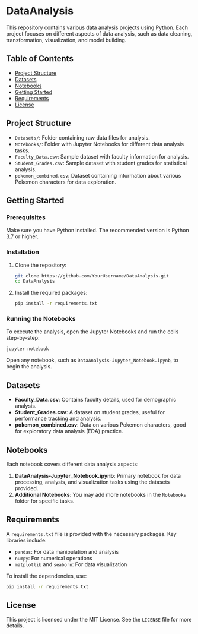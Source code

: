 
# DataAnalysis

This repository contains various data analysis projects using Python. Each project focuses on different aspects of data analysis, such as data cleaning, transformation, visualization, and model building.

## Table of Contents

- [Project Structure](#project-structure)
- [Datasets](#datasets)
- [Notebooks](#notebooks)
- [Getting Started](#getting-started)
- [Requirements](#requirements)
- [License](#license)

## Project Structure

- `Datasets/`: Folder containing raw data files for analysis.
- `Notebooks/`: Folder with Jupyter Notebooks for different data analysis tasks.
- `Faculty_Data.csv`: Sample dataset with faculty information for analysis.
- `Student_Grades.csv`: Sample dataset with student grades for statistical analysis.
- `pokemon_combined.csv`: Dataset containing information about various Pokemon characters for data exploration.

## Getting Started

### Prerequisites

Make sure you have Python installed. The recommended version is Python 3.7 or higher.

### Installation

1. Clone the repository:
   ```bash
   git clone https://github.com/YourUsername/DataAnalysis.git
   cd DataAnalysis
   ```

2. Install the required packages:
   ```bash
   pip install -r requirements.txt
   ```

### Running the Notebooks

To execute the analysis, open the Jupyter Notebooks and run the cells step-by-step:

   ```bash
   jupyter notebook
   ```

Open any notebook, such as `DataAnalysis-Jupyter_Notebook.ipynb`, to begin the analysis.

## Datasets

- **Faculty_Data.csv**: Contains faculty details, used for demographic analysis.
- **Student_Grades.csv**: A dataset on student grades, useful for performance tracking and analysis.
- **pokemon_combined.csv**: Data on various Pokemon characters, good for exploratory data analysis (EDA) practice.

## Notebooks

Each notebook covers different data analysis aspects:

1. **DataAnalysis-Jupyter_Notebook.ipynb**: Primary notebook for data processing, analysis, and visualization tasks using the datasets provided.
2. **Additional Notebooks**: You may add more notebooks in the `Notebooks` folder for specific tasks.

## Requirements

A `requirements.txt` file is provided with the necessary packages. Key libraries include:

- `pandas`: For data manipulation and analysis
- `numpy`: For numerical operations
- `matplotlib` and `seaborn`: For data visualization

To install the dependencies, use:

   ```bash
   pip install -r requirements.txt
   ```

## License

This project is licensed under the MIT License. See the `LICENSE` file for more details.
